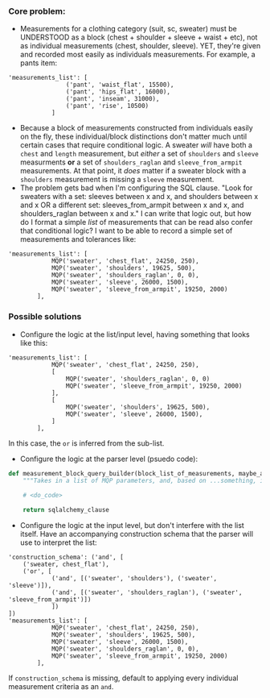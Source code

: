 ### Core problem:
- Measurements for a clothing category (suit, sc, sweater) must be UNDERSTOOD as a block (chest + shoulder + sleeve + waist + etc), not as individual measurements (chest, shoulder, sleeve). YET, they're given and recorded most easily as individuals measurements. For example, a pants item:
```
'measurements_list': [
				('pant', 'waist_flat', 15500),
				('pant', 'hips_flat', 16000),
				('pant', 'inseam', 31000),
				('pant', 'rise', 10500)
			]
```
- Because a block of measurements constructed from individuals easily on the fly, these individual/block distinctions don't matter much until certain cases that require conditional logic. A sweater *will* have both a `chest` and `length` measurement, but *either* a set of `shoulders` and `sleeve` measurments **or** a set of `shoulders_raglan` and `sleeve_from_armpit` measurements. At that point, it *does* matter if a sweater block with a `shoulders` measurement is missing a `sleeve` measurement.
- The problem gets bad when I'm configuring the SQL clause. "Look for sweaters with a set: sleeves between x and x, and shoulders between x and x OR a different set: sleeves_from_armpit between x and x, and shoulders_raglan between x and x." I can write that logic out, but how do I format a simple *list* of measurements that can be read also confer that conditional logic? I want to be able to record a simple set of measurements and tolerances like:
```
'measurements_list': [
			MQP('sweater', 'chest_flat', 24250, 250),
			MQP('sweater', 'shoulders', 19625, 500),
			MQP('sweater', 'shoulders_raglan', 0, 0),
			MQP('sweater', 'sleeve', 26000, 1500),
			MQP('sweater', 'sleeve_from_armpit', 19250, 2000)
		],
```

### Possible solutions
- Configure the logic at the list/input level, having something that looks like this:
```
'measurements_list': [
			MQP('sweater', 'chest_flat', 24250, 250),
			[
				MQP('sweater', 'shoulders_raglan', 0, 0)
				MQP('sweater', 'sleeve_from_armpit', 19250, 2000)
			],
			[
				MQP('sweater', 'shoulders', 19625, 500),
				MQP('sweater', 'sleeve', 26000, 1500),
			]
		],
```
In this case, the `or` is inferred from the sub-list.
- Configure the logic at the parser level (psuedo code):
```python
def measurement_block_query_builder(block_list_of_measurements, maybe_a_clothing_category_name?):
	"""Takes in a list of MQP parameters, and, based on ...something, is able to construct a block sqlalchemy clause with _and()s and _or()s configured properly."""

	# <do_code>

	return sqlalchemy_clause
```
- Configure the logic at the input level, but don't interfere with the list itself. Have an accompanying construction schema that the parser will use to interpret the list:
```
'construction_schema': ('and', [
	('sweater, chest_flat'),
	('or', [
			('and', [('sweater', 'shoulders'), ('sweater', 'sleeve')]),
			('and', [('sweater', 'shoulders_raglan'), ('sweater', 'sleeve_from_armpit')])
			])
])
'measurements_list': [
			MQP('sweater', 'chest_flat', 24250, 250),
			MQP('sweater', 'shoulders', 19625, 500),
			MQP('sweater', 'sleeve', 26000, 1500),
			MQP('sweater', 'shoulders_raglan', 0, 0),
			MQP('sweater', 'sleeve_from_armpit', 19250, 2000)
		],
```
If `construction_schema` is missing, default to applying every individual measurement criteria as an `and`.










